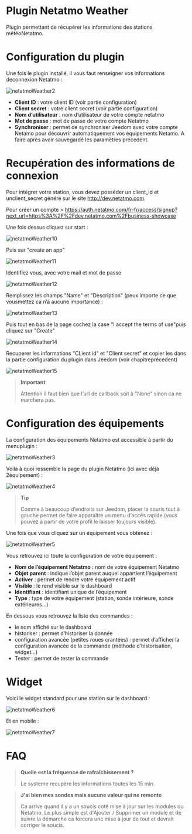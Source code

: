# Plugin Netatmo Weather

Plugin permettant de récupérer les informations des stations météoNetatmo.

# Configuration du plugin

Une fois le plugin installé, il vous faut renseigner vos informations deconnexion Netatmo :

![netatmoWeather2](./images/netatmoWeather2.png)

-   **Client ID** : votre client ID (voir partie configuration)
-   **Client secret** : votre client secret (voir partie configuration)
-   **Nom d’utilisateur** : nom d’utilisateur de votre compte netatmo
-   **Mot de passe** : mot de passe de votre compte Netatmo
-   **Synchroniser** : permet de synchroniser Jeedom avec votre compte Netamo pour découvrir automatiquement vos équipements Netamo. A faire après avoir sauvegardé les paramètres précedent.

# Recupération des informations de connexion

Pour intégrer votre station, vous devez posséder un client\_id et unclient\_secret généré sur le site <http://dev.netatmo.com>.

Pour créer un compte > https://auth.netatmo.com/fr-fr/access/signup?next_url=https%3A%2F%2Fdev.netatmo.com%2Fbusiness-showcase

Une fois dessus cliquez sur start :

![netatmoWeather10](./images/netatmoWeather10.png)

Puis sur "create an app"

![netatmoWeather11](./images/netatmoWeather11.png)

Identifiez vous, avec votre mail et mot de passe

![netatmoWeather12](./images/netatmoWeather12.png)

Remplissez les champs "Name" et "Description" (peux importe ce que vousmettez ca n’a aucune importance) :

![netatmoWeather13](./images/netatmoWeather13.png)

Puis tout en bas de la page cochez la case "I accept the terms of use"puis cliquez sur "Create"

![netatmoWeather14](./images/netatmoWeather14.png)

Recuperer les informations "CLient id" et "Client secret" et copier les dans la partie configuration du plugin dans Jeedom (voir chapitreprécedent)

![netatmoWeather15](./images/netatmoWeather15.png)

> **Important**
>
> Attention il faut bien que l’url de callback soit à "None" sinon ca ne marchera pas.

# Configuration des équipements

La configuration des équipements Netatmo est accessible à partir du menuplugin :

![netatmoWeather3](./images/netatmoWeather3.png)

Voilà à quoi ressemble la page du plugin Netatmo (ici avec déjà 2équipement) :

![netatmoWeather4](./images/netatmoWeather4.png)

> **Tip**
>
> Comme à beaucoup d’endroits sur Jeedom, placer la souris tout à gauche permet de faire apparaître un menu d’accès rapide (vous pouvez à partir de votre profil le laisser toujours visible).

Une fois que vous cliquez sur un équipement vous obtenez :

![netatmoWeather5](./images/netatmoWeather5.png)

Vous retrouvez ici toute la configuration de votre équipement :

-   **Nom de l’équipement Netatmo** : nom de votre équipement Netatmo
-   **Objet parent** : indique l’objet parent auquel appartient l’équipement
-   **Activer** : permet de rendre votre équipement actif
-   **Visible** : le rend visible sur le dashboard
-   **Identifiant** : identifiant unique de l’équipement
-   **Type** : type de votre équipement (station, sonde intérieure, sonde extérieures…​)

En dessous vous retrouvez la liste des commandes :

-   le nom affiché sur le dashboard
-   historiser : permet d’historiser la donnée
-   configuration avancée (petites roues crantées) : permet d’afficher la configuration avancée de la commande (méthode d’historisation, widget…​)
-   Tester : permet de tester la commande

# Widget

Voici le widget standard pour une station sur le dashboard :

![netatmoWeather6](./images/netatmoWeather6.png)

Et en mobile :

![netatmoWeather7](./images/netatmoWeather7.png)

# FAQ

>**Quelle est la fréquence de rafraîchissement ?**
>
>Le systeme recupère les informations toutes les 15 min.

>**J'ai bien mes sondes mais aucune valeur qui ne remonte**
>
>Ca arrive quand il y a un soucis coté mise à jour sur les modules ou Netatmo. Le plus simple est d'Ajouter / Supprimer un module et de suivre la démarche ca forcera une mise à jour de tout et devrait corriger le soucis.
